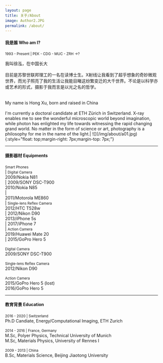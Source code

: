 ```yaml
---
layout: page
title: 关于/About
image: Author2.JPG
permalink: /about/
---
```


#### 我是誰 Who am I? 
<small>1993 - Present | PEK - CDG - MUC - ZRH ->? </small>
<p style='text-align: justify;'></p>
我叫徐泓，在中国长大<br><br>目前是苏黎世联邦理工的一名在读博士生。X射线让我看到了超乎想象的奇妙微观世界，而光子照亮了我的生活让我能目睹这纷繁变迁的大千世界。不论是以科学亦或艺术的形式，摄影于我而言是以光之名的哲学。<br><br><br>My name is Hong Xu, born and raised in China<br><br> I'm currently a doctoral candidate at ETH Zürich in Switzerland. X-ray enables me to see the wonderful microscopic world beyond imagination, while photon has enlighted my life towards witnessing the rapid changing grand world. No matter in the form of science or art, photography is a philosophy for me in the name of the light.| ![](/img/about/a01.jpg){:style="float: top;margin-right: 7px;margin-top: 7px;"}


---

#### 摄影器材 Equipments
<small>Smart Phones </small><br> | <small>Digital Camera</small><br>
2009/Nokia N81<br> | 2009/SONY DSC-T900<br>
2010/Nokia N85<br> |  
2011/Motorola ME860<br> | <small>Single-lens Reflex Camera</small><br>
2012/HTC T528w<br> | 2012/Nikon D90<br>
2013/iPhone 5s<br> | 
2017/iPhone 7<br> | <small>Action Camera </small><br>
2019/Huawei Mate 20<br> | 2015/GoPro Hero 5<br>

<small>Digital Camera</small><br>
2009/SONY DSC-T900<br>

<small>Single-lens Reflex Camera</small><br>
2012/Nikon D90<br>

<small>Action Camera </small><br>
2015/GoPro Hero 5 (lost)<br>
2016/GoPro Hero 5<br>

---

#### 教育背景 Education
<small>2016 - 2020 | Switzerland </small><br>
Ph.D Candiate, Energy/Computational Imaging, ETH Zurich<br>

<small>2014 - 2016 | France, Germany </small><br>
M.Sc, Polyer Physics, Technical University of Munich<br>
M.Sc, Materials Physics, University of Rennes I<br>

<small>2009 - 2013 | China </small><br>
B.Sc, Materials Science, Beijing Jiaotong University<br>
